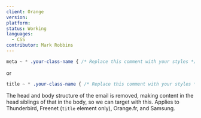 ```yaml
---
client: Orange
version:
platform:
status: Working
languages:
  - CSS
contributor: Mark Robbins
---
```


```css
meta ~ * .your-class-name { /* Replace this comment with your styles */ }
```

or

```css
title ~ * .your-class-name { /* Replace this comment with your styles */ }
```

The head and body structure of the email is removed, making content in the head siblings of that in the body, so we can target with this. Applies to Thunderbird, Freenet (`title` element only), Orange.fr, and Samsung.
